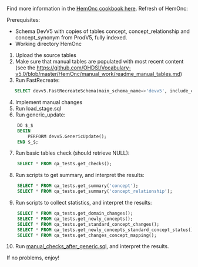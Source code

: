 Find more information in the [HemOnc cookbook here](https://docs.google.com/document/d/19fqNqPS2oDbB5mwsoN4Zm3WSU0YOKGyfi5qZUyZLhgg/edit?usp=sharing).
Refresh of HemOnc:

Prerequisites:
- Schema DevV5 with copies of tables concept, concept_relationship and concept_synonym from ProdV5, fully indexed.
- Working directory HemOnc

1. Upload the source tables
2. Make sure that manual tables are populated with most recent content (see the https://github.com/OHDSI/Vocabulary-v5.0/blob/master/HemOnc/manual_work/readme_manual_tables.md)
3. Run FastRecreate:
```sql
   SELECT devv5.FastRecreateSchema(main_schema_name=>'devv5', include_concept_ancestor=> true, include_deprecated_rels=> true, include_synonyms=> true);
```
4. Implement manual changes
5. Run load_stage.sql
6.  Run generic_update:
```sql
    DO $_$
    BEGIN
        PERFORM devv5.GenericUpdate();
    END $_$;
```
7.  Run basic tables check (should retrieve NULL):
```sql
    SELECT * FROM qa_tests.get_checks();
```
8. Run scripts to get summary, and interpret the results:
```sql
    SELECT * FROM qa_tests.get_summary('concept');
    SELECT * FROM qa_tests.get_summary('concept_relationship');
```
9. Run scripts to collect statistics, and interpret the results:
```sql
    SELECT * FROM qa_tests.get_domain_changes();
    SELECT * FROM qa_tests.get_newly_concepts();
    SELECT * FROM qa_tests.get_standard_concept_changes();
    SELECT * FROM qa_tests.get_newly_concepts_standard_concept_status();
    SELECT * FROM qa_tests.get_changes_concept_mapping();
```
10. Run [manual_checks_after_generic.sql](https://github.com/OHDSI/Vocabulary-v5.0/blob/master/working/manual_checks_after_generic.sql), and interpret the results.

If no problems, enjoy!
